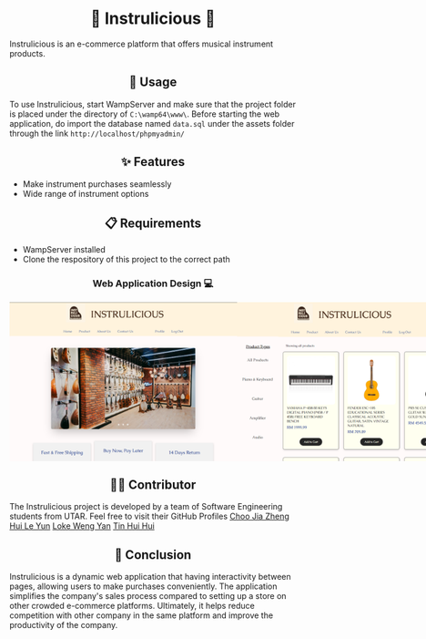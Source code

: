 <h1 align="center">🎸 Instrulicious 🎹</h1>

<p>Instrulicious is an e-commerce platform that offers musical instrument products.</p>

<h2 align="center">🚀 Usage</h2>

<p>To use Instrulicious, start WampServer and make sure that the project folder is placed under the directory of <code>C:\wamp64\www\</code>. Before starting the web application, do import the database named <code>data.sql</code> under the assets folder through the link <code>http://localhost/phpmyadmin/</code></p>

<h2 align="center">✨ Features</h2>

<p align="center"><i></i></p>

<ul>
  <li>Make instrument purchases seamlessly</li>
  <li>Wide range of instrument options</li>
</ul>

<h2 align="center">📋 Requirements</h2>

<ul>
  <li>WampServer installed</li>
  <li>Clone the respository of this project to the correct path</li>
</ul>

<h3 align="center">Web Application Design 💻</h3>

<div style="display:flex;">
  <img src="https://github.com/Zoriannn/Instrulicious/blob/main/instru1.png" width="400">
  <img src="https://github.com/Zoriannn/Instrulicious/blob/main/instru2.png" width="400">
  <img src="https://github.com/Zoriannn/Instrulicious/blob/main/instru3.png" width="400">
  <img src="https://github.com/Zoriannn/Instrulicious/blob/main/instru4.png" width="400">
  <img src="https://github.com/Zoriannn/Instrulicious/blob/main/instru5.png" width="400">
</div>

<h2 align="center">👨‍💻 Contributor</h2>

<p>The Instrulicious project is developed by a team of Software Engineering students from UTAR. Feel free to visit their GitHub Profiles <a href="https://github.com/Zoriannnnn">Choo Jia Zheng</a> <a href="https://github.com/leyun20">Hui Le Yun</a> <a href="https://github.com/cathyloke">Loke Weng Yan</a> <a href="https://github.com/joelytin">Tin Hui Hui</a></p>

<h2 align="center">👋 Conclusion</h2>

<p>Instrulicious is a dynamic web application that having interactivity between pages, allowing users to make purchases conveniently. The application simplifies the company's sales process compared to setting up a store on other crowded e-commerce platforms. Ultimately, it helps reduce competition with other company in the same platform and improve the productivity of the company.</p>

